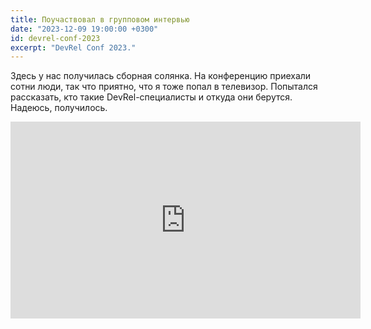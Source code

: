 ```yaml
---
title: Поучаствовал в групповом интервью
date: "2023-12-09 19:00:00 +0300"
id: devrel-conf-2023
excerpt: "DevRel Conf 2023."
---
```


Здесь у нас получилась сборная солянка. На конференцию приехали сотни люди, так что приятно, что я тоже попал в телевизор. Попытался рассказать, кто такие DevRel-специалисты и откуда они берутся. Надеюсь, получилось.

<div class="video">
    <iframe width="560" height="315" src="https://www.youtube.com/embed/uLHubViU4Gc?si=bC1SEBin5LaN4HG0" title="YouTube video player" frameborder="0" allow="accelerometer; autoplay; clipboard-write; encrypted-media; gyroscope; picture-in-picture; web-share" allowfullscreen></iframe>
</div>
